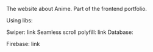 The website about Anime. Part of the frontend portfolio.

Using libs:

Swiper: link
Seamless scroll polyfill: link
Database:

Firebase: link
